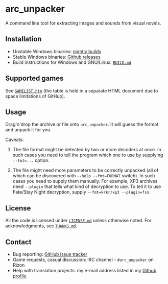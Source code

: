 arc\_unpacker
=============

A command line tool for extracting images and sounds from visual novels.

## Installation

- Unstable Windows binaries: [nightly builds](http://tmp.sakuya.pl/au/)
- Stable Windows binaries:
  [Github releases](https://github.com/vn-tools/arc_unpacker/releases)
- Build instructions for Windows and GNU/Linux:
  [`BUILD.md`](https://github.com/vn-tools/arc_unpacker/blob/master/BUILD.md)

## Supported games

See
[`GAMELIST.htm`](https://rawgit.com/vn-tools/arc_unpacker/master/GAMELIST.htm)
(the table is held in a separate HTML document due to space limitations of
GitHub).

## Usage

Drag'n'drop the archive or file onto `arc_unpacker`. It will guess the format
and unpack it for you.

Caveats:

1. The file format might be detected by two or more decoders at once. In such
   cases you need to tell the program which one to use by supplying `--fmt=...`
   option.

2. The file might need more parameters to be correctly unpacked (all of which
   can be discovered with `--help --fmt=FORMAT` switch). In such cases you need
   to supply them manually. For example, XP3 archives need `--plugin` that
   tells what kind of decryption to use. To tell it to use Fate/Stay Night
   decryption, supply `--fmt=krkr/xp3 --plugin=fsn`.

## License

All the code is licensed under
[`LICENSE.md`](https://github.com/vn-tools/arc_unpacker/blob/master/LICENSE.md)
unless otherwise noted. For acknowledgments, see
[`THANKS.md`](https://github.com/vn-tools/arc_unpacker/blob/master/THANKS.md).

## Contact

- Bug reporting: [GitHub issue
  tracker](https://github.com/vn-tools/arc_unpacker/issues)
- Game requests, casual discussion: IRC channel - `#arc_unpacker` on Rizon
- Help with translation projects: my e-mail address listed in my [Github
  profile](https://github.com/rr-)
